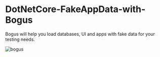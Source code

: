 # DotNetCore-FakeAppData-with-Bogus
Bogus will help you load databases, UI and apps with fake data for your testing needs.


![bogus](https://github.com/meka4k/DotNetCore-FakeAppData-with-Bogus/assets/60526501/d76b4ac6-0ef0-4f87-a65f-184a468ca218)
